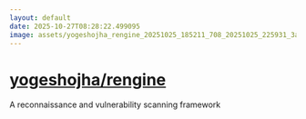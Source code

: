 ```yaml
---
layout: default
date: 2025-10-27T08:28:22.499095
image: assets/yogeshojha_rengine_20251025_185211_708_20251025_225931_3a6828--20251026T005941762--cropped.png
---
```


# [yogeshojha/rengine](https://github.com/yogeshojha/rengine/)

A reconnaissance and vulnerability scanning framework
